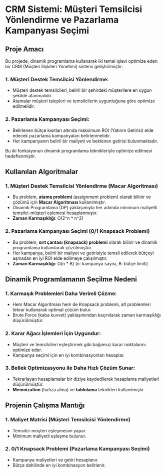 # CRM Sistemi: Müşteri Temsilcisi Yönlendirme ve Pazarlama Kampanyası Seçimi

## Proje Amacı

Bu projede, dinamik programlama kullanarak iki temel işlevi optimize eden bir CRM (Müşteri İlişkileri Yönetimi) sistemi geliştirilmiştir:

### 1. Müşteri Destek Temsilcisi Yönlendirme:
- Müşteri destek temsilcileri, belirli bir şehirdeki müşterilere en uygun şekilde atanmalıdır.
- Atamalar müşteri talepleri ve temsilcilerin uygunluğuna göre optimize edilmelidir.

### 2. Pazarlama Kampanyası Seçimi:
- Belirlenen bütçe kısıtları altında maksimum ROI (Yatırım Getirisi) elde edecek pazarlama kampanyaları belirlenmelidir.
- Her kampanyanın belirli bir maliyeti ve beklenen getirisi bulunmaktadır.

Bu iki fonksiyonun dinamik programlama teknikleriyle optimize edilmesi hedeflenmiştir.

## Kullanılan Algoritmalar

### 1. Müşteri Destek Temsilcisi Yönlendirme (Macar Algoritması)
- Bu problem, **atama problemi** (assignment problem) olarak bilinir ve çözümü için **Macar Algoritması** kullanılmıştır.
- Dinamik Programlama (DP) yaklaşımıyla her adımda minimum maliyetli temsilci-müşteri eşlemesi hesaplanmıştır.
- **Zaman Karmaşıklığı**: O(2^n * n^2)

### 2. Pazarlama Kampanyası Seçimi (0/1 Knapsack Problemi)
- Bu problem, **sırt çantası (knapsack) problemi** olarak bilinir ve dinamik programlama kullanılarak çözülmüştür.
- Her kampanya, belirli bir maliyet ve getirisiyle temsil edilerek bütçeyi aşmadan en iyi ROI elde edilmeye çalışılmıştır.
- **Zaman Karmaşıklığı**: O(n * B) (n: kampanya sayısı, B: bütçe limiti)

## Dinamik Programlamanın Seçilme Nedeni

### 1. Karmaşık Problemleri Daha Verimli Çözme:
- Hem Macar Algoritması hem de Knapsack problemi, alt problemleri tekrar kullanarak optimal çözüm bulur.
- Brute Force (kaba kuvvet) yaklaşımından kaçınılarak zaman karmaşıklığı düşürülmüştür.

### 2. Karar Ağacı İşlemleri İçin Uygundur:
- Müşteri ve temsilcileri eşleştirmek gibi bağımsız karar noktalarını optimize eder.
- Kampanya seçimi için en iyi kombinasyonları hesaplar.

### 3. Bellek Optimizasyonu ile Daha Hızlı Çözüm Sunar:
- Tekrarlayan hesaplamalar bir diziye kaydedilerek hesaplama maliyetleri düşürülmüştür.
- **Memoization** (hafıza alma) ve **tablolama** teknikleri kullanılmıştır.

## Projenin Çalışma Mantığı

### 1. Maliyet Matrisi (Müşteri Temsilcisi Yönlendirme)
- Temsilci-müşteri eşleşmesini yapar.
- Minimum maliyetli eşleşme bulunur.

### 2. 0/1 Knapsack Problemi (Pazarlama Kampanyası Seçimi)
- Kampanya maliyetleri ve getiri hesaplanır.
- Bütçe dahilinde en iyi kombinasyon belirlenir.
